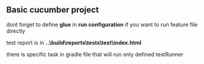 ## Basic cucumber project

dont forget to define **glue** in **run configuration** if you want to run feature file directly

test report is in **..\build\reports\tests\test\index.html**

there is specific task in gradle file that will run only defined testRunner
